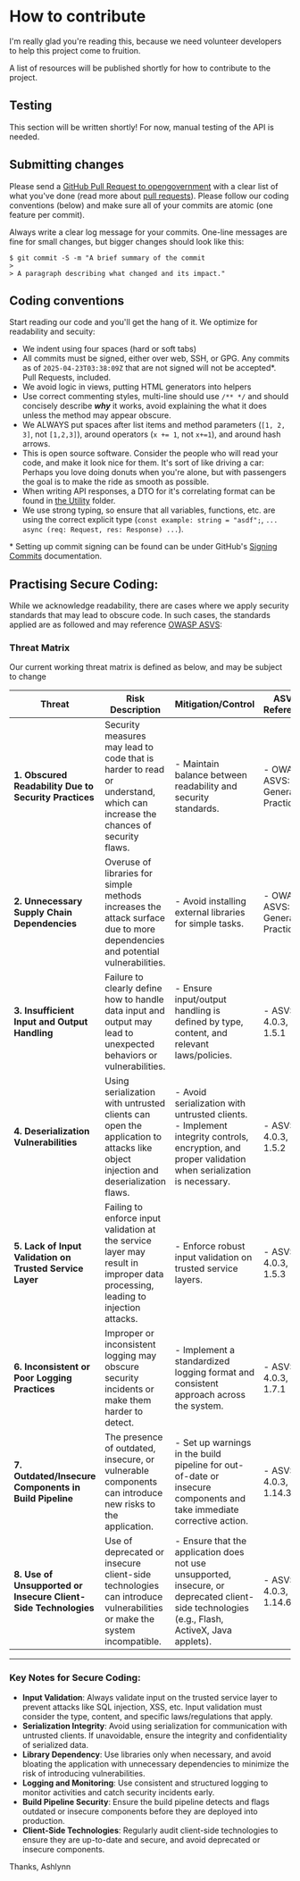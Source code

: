 # How to contribute

I'm really glad you're reading this, because we need volunteer developers to help this project come to fruition.

A list of resources will be published shortly for how to contribute to the project.

## Testing

This section will be written shortly! For now, manual testing of the API is needed.

## Submitting changes

Please send a [GitHub Pull Request to opengovernment](https://github.com/Ashthetik/CICWE/pull/new/main) with a clear list of what you've done (read more about [pull requests](http://help.github.com/pull-requests/)). Please follow our coding conventions (below) and make sure all of your commits are atomic (one feature per commit).

Always write a clear log message for your commits. One-line messages are fine for small changes, but bigger changes should look like this:

    $ git commit -S -m "A brief summary of the commit
    > 
    > A paragraph describing what changed and its impact."

## Coding conventions

Start reading our code and you'll get the hang of it. We optimize for readability and secuity:

  * We indent using four spaces (hard or soft tabs)
  * All commits must be signed, either over web, SSH, or GPG. Any commits as of `2025-04-23T03:38:09Z` that are not signed will not be accepted*. Pull Requests, included.
  * We avoid logic in views, putting HTML generators into helpers
  * Use correct commenting styles, multi-line should use `/** */` and should concisely describe *__why__* it works, avoid explaining the what it does unless the method may appear obscure.
  * We ALWAYS put spaces after list items and method parameters (`[1, 2, 3]`, not `[1,2,3]`), around operators (`x += 1`, not `x+=1`), and around hash arrows.
  * This is open source software. Consider the people who will read your code, and make it look nice for them. It's sort of like driving a car: Perhaps you love doing donuts when you're alone, but with passengers the goal is to make the ride as smooth as possible.
  * When writing API responses, a DTO for it's correlating format can be found in [the Utility](src/utility/dto.ts) folder.
  * We use strong typing, so ensure that all variables, functions, etc. are using the correct explicit type (`const example: string = "asdf";`, `... async (req: Request, res: Response) ...`).

\* Setting up commit signing can be found can be under GitHub's [Signing Commits](https://docs.github.com/en/authentication/managing-commit-signature-verification/signing-commits) documentation.

## Practising Secure Coding:  

While we acknowledge readability, there are cases where we apply security standards that may lead to obscure code.
In such cases, the standards applied are as followed and may reference [OWASP ASVS](https://github.com/OWASP/ASVS/):

### Threat Matrix
Our current working threat matrix is defined as below, and may be subject to change


| **Threat**                                                      | **Risk Description**                                                                                                          | **Mitigation/Control**                                                                                                                                                                    | **ASVS Reference**              |
|------------------------------------------------------------------|------------------------------------------------------------------------------------------------------------------------------|------------------------------------------------------------------------------------------------------------------------------------------------------------------------------------------|---------------------------------|
| **1. Obscured Readability Due to Security Practices**            | Security measures may lead to code that is harder to read or understand, which can increase the chances of security flaws.      | - Maintain balance between readability and security standards.                                                                                                                            | - OWASP ASVS: General Practice  |
| **2. Unnecessary Supply Chain Dependencies**                      | Overuse of libraries for simple methods increases the attack surface due to more dependencies and potential vulnerabilities.     | - Avoid installing external libraries for simple tasks.                                                                                                                                    | - OWASP ASVS: General Practice  |
| **3. Insufficient Input and Output Handling**                    | Failure to clearly define how to handle data input and output may lead to unexpected behaviors or vulnerabilities.             | - Ensure input/output handling is defined by type, content, and relevant laws/policies.                                                                                                    | - ASVS 4.0.3, 1.5.1             |
| **4. Deserialization Vulnerabilities**                            | Using serialization with untrusted clients can open the application to attacks like object injection and deserialization flaws. | - Avoid serialization with untrusted clients. - Implement integrity controls, encryption, and proper validation when serialization is necessary.                                            | - ASVS 4.0.3, 1.5.2             |
| **5. Lack of Input Validation on Trusted Service Layer**         | Failing to enforce input validation at the service layer may result in improper data processing, leading to injection attacks.  | - Enforce robust input validation on trusted service layers.                                                                                                                               | - ASVS 4.0.3, 1.5.3             |
| **6. Inconsistent or Poor Logging Practices**                    | Improper or inconsistent logging may obscure security incidents or make them harder to detect.                                | - Implement a standardized logging format and consistent approach across the system.                                                                                                        | - ASVS 4.0.3, 1.7.1             |
| **7. Outdated/Insecure Components in Build Pipeline**            | The presence of outdated, insecure, or vulnerable components can introduce new risks to the application.                       | - Set up warnings in the build pipeline for out-of-date or insecure components and take immediate corrective action.                                                                         | - ASVS 4.0.3, 1.14.3            |
| **8. Use of Unsupported or Insecure Client-Side Technologies**   | Use of deprecated or insecure client-side technologies can introduce vulnerabilities or make the system incompatible.          | - Ensure that the application does not use unsupported, insecure, or deprecated client-side technologies (e.g., Flash, ActiveX, Java applets).                                              | - ASVS 4.0.3, 1.14.6            |

---

### Key Notes for Secure Coding:
- **Input Validation**: Always validate input on the trusted service layer to prevent attacks like SQL injection, XSS, etc. Input validation must consider the type, content, and specific laws/regulations that apply.
- **Serialization Integrity**: Avoid using serialization for communication with untrusted clients. If unavoidable, ensure the integrity and confidentiality of serialized data.
- **Library Dependency**: Use libraries only when necessary, and avoid bloating the application with unnecessary dependencies to minimize the risk of introducing vulnerabilities.
- **Logging and Monitoring**: Use consistent and structured logging to monitor activities and catch security incidents early.
- **Build Pipeline Security**: Ensure the build pipeline detects and flags outdated or insecure components before they are deployed into production.
- **Client-Side Technologies**: Regularly audit client-side technologies to ensure they are up-to-date and secure, and avoid deprecated or insecure components.

Thanks,
Ashlynn
